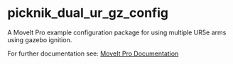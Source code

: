 # picknik_dual_ur_gz_config

A MoveIt Pro example configuration package for using multiple UR5e arms using gazebo ignition.

For further documentation see: [MoveIt Pro Documentation](https://docs.picknik.ai/)
